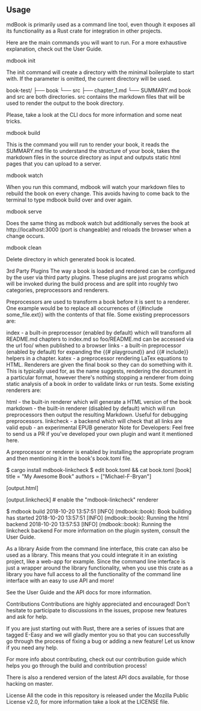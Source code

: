 ## Usage

mdBook is primarily used as a command line tool, even though it exposes all its functionality as a Rust crate for integration in other projects.

Here are the main commands you will want to run. For a more exhaustive explanation, check out the User Guide.

mdbook init <directory>

The init command will create a directory with the minimal boilerplate to start with. If the <directory> parameter is omitted, the current directory will be used.

book-test/
├── book
└── src
    ├── chapter_1.md
    └── SUMMARY.md
book and src are both directories. src contains the markdown files that will be used to render the output to the book directory.

Please, take a look at the CLI docs for more information and some neat tricks.

mdbook build

This is the command you will run to render your book, it reads the SUMMARY.md file to understand the structure of your book, takes the markdown files in the source directory as input and outputs static html pages that you can upload to a server.

mdbook watch

When you run this command, mdbook will watch your markdown files to rebuild the book on every change. This avoids having to come back to the terminal to type mdbook build over and over again.

mdbook serve

Does the same thing as mdbook watch but additionally serves the book at http://localhost:3000 (port is changeable) and reloads the browser when a change occurs.

mdbook clean

Delete directory in which generated book is located.

3rd Party Plugins
The way a book is loaded and rendered can be configured by the user via third party plugins. These plugins are just programs which will be invoked during the build process and are split into roughly two categories, preprocessors and renderers.

Preprocessors are used to transform a book before it is sent to a renderer. One example would be to replace all occurrences of {{#include some_file.ext}} with the contents of that file. Some existing preprocessors are:

index - a built-in preprocessor (enabled by default) which will transform all README.md chapters to index.md so foo/README.md can be accessed via the url foo/ when published to a browser
links - a built-in preprocessor (enabled by default) for expanding the {{# playground}} and {{# include}} helpers in a chapter.
katex - a preprocessor rendering LaTex equations to HTML.
Renderers are given the final book so they can do something with it. This is typically used for, as the name suggests, rendering the document in a particular format, however there's nothing stopping a renderer from doing static analysis of a book in order to validate links or run tests. Some existing renderers are:

html - the built-in renderer which will generate a HTML version of the book
markdown - the built-in renderer (disabled by default) which will run preprocessors then output the resulting Markdown. Useful for debugging preprocessors.
linkcheck - a backend which will check that all links are valid
epub - an experimental EPUB generator
Note for Developers: Feel free to send us a PR if you've developed your own plugin and want it mentioned here.

A preprocessor or renderer is enabled by installing the appropriate program and then mentioning it in the book's book.toml file.

$ cargo install mdbook-linkcheck
$ edit book.toml && cat book.toml
[book]
title = "My Awesome Book"
authors = ["Michael-F-Bryan"]

[output.html]

[output.linkcheck]  # enable the "mdbook-linkcheck" renderer

$ mdbook build
2018-10-20 13:57:51 [INFO] (mdbook::book): Book building has started
2018-10-20 13:57:51 [INFO] (mdbook::book): Running the html backend
2018-10-20 13:57:53 [INFO] (mdbook::book): Running the linkcheck backend
For more information on the plugin system, consult the User Guide.

As a library
Aside from the command line interface, this crate can also be used as a library. This means that you could integrate it in an existing project, like a web-app for example. Since the command line interface is just a wrapper around the library functionality, when you use this crate as a library you have full access to all the functionality of the command line interface with an easy to use API and more!

See the User Guide and the API docs for more information.

Contributions
Contributions are highly appreciated and encouraged! Don't hesitate to participate to discussions in the issues, propose new features and ask for help.

If you are just starting out with Rust, there are a series of issues that are tagged E-Easy and we will gladly mentor you so that you can successfully go through the process of fixing a bug or adding a new feature! Let us know if you need any help.

For more info about contributing, check out our contribution guide which helps you go through the build and contribution process!

There is also a rendered version of the latest API docs available, for those hacking on master.

License
All the code in this repository is released under the Mozilla Public License v2.0, for more information take a look at the LICENSE file.